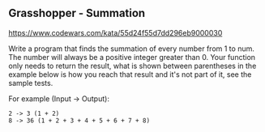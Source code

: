 ## Grasshopper - Summation

https://www.codewars.com/kata/55d24f55d7dd296eb9000030

Write a program that finds the summation of every number from 1 to num. The number will always be a positive integer greater than 0. Your
function only needs to return the result, what is shown between parentheses in the example below is how you reach that result and it's not
part of it, see the sample tests.

For example (Input -> Output):

```apacheconf
2 -> 3 (1 + 2)
8 -> 36 (1 + 2 + 3 + 4 + 5 + 6 + 7 + 8)
```
